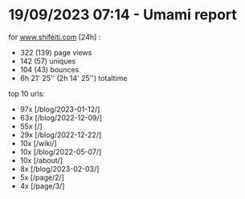 # 19/09/2023 07:14 - Umami report
for www.shifeiti.com [24h] :

 - 322 (139) page views
 - 142 (57) uniques
 - 104 (43) bounces
 - 6h 21' 25'' (2h 14' 25'') totaltime


top 10 urls:
 - 97x [/blog/2023-01-12/]
 - 63x [/blog/2022-12-09/]
 - 55x [/]
 - 29x [/blog/2022-12-22/]
 - 10x [/wiki/]
 - 10x [/blog/2022-05-07/]
 - 10x [/about/]
 - 8x [/blog/2023-02-03/]
 - 5x [/page/2/]
 - 4x [/page/3/]


